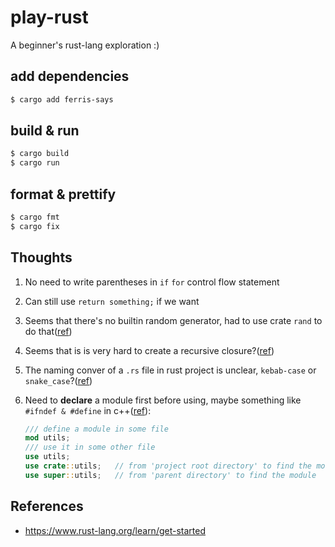 # play-rust

A beginner's rust-lang exploration :)

## add dependencies

```bash
$ cargo add ferris-says
```

## build & run

```bash
$ cargo build
$ cargo run
```

## format & prettify

```bash
$ cargo fmt
$ cargo fix
```

## Thoughts

1. No need to write parentheses in `if` `for` control flow statement
2. Can still use `return something;` if we want
3. Seems that there's no builtin random generator, had to use crate `rand` to do that([ref](https://stackoverflow.com/questions/19671845/how-can-i-generate-a-random-number-within-a-range-in-rust))
4. Seems that is is very hard to create a recursive closure?([ref](https://stackoverflow.com/questions/16946888/is-it-possible-to-make-a-recursive-closure-in-rust))
5. The naming conver of a `.rs` file in rust project is unclear, `kebab-case` or `snake_case`?([ref](https://stackoverflow.com/questions/74103439/how-to-use-rust-files-with-kebab-case/74103745#74103745))
6. Need to **declare** a module first before using, maybe something like `#ifndef & #define` in c++([ref](https://www.reddit.com/r/learnrust/comments/ms4nz2/rust_module_importing/)):

    ```rs
    /// define a module in some file
    mod utils;
    /// use it in some other file
    use utils;
    use crate::utils;   // from 'project root directory' to find the module
    use super::utils;   // from 'parent directory' to find the module
    ```

## References

- <https://www.rust-lang.org/learn/get-started>
